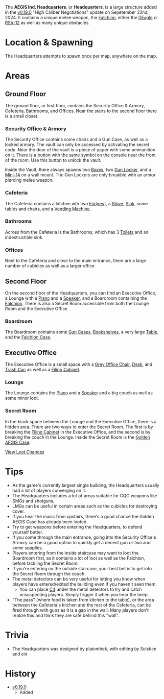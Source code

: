 The **AEGIS Ind. Headquarters**, or **Headquarters**, is a large structure added in the [v0.19.0](https://github.com/HasangerGames/suroi/releases/tag/v0.19.0) "High Caliber Negotiations" update on Sepetember 22nd, 2024. It contains a unique melee weapon, the [Falchion](/weapons/melee/falchion), either the [DEagle](/weapons/guns/deagle) or [RSh-12](/weapons/guns/rsh12) as well as many unique obstacles. 

# Location & Spawning
The Headquarters attempts to spawn once per map, anywhere on the map.

# Areas
## Ground Floor
The ground floor, or first floor, contains the Security Office & Armory, Cafeteria, Bathrooms, and Offices. Near the stairs to the second floor there is a small closet.

### Security Office & Armory
The Security Office contains some chairs and a Gun Case, as well as a locked armory.
The vault can only be accessed by activating the secret code.
<Spoiler spoiler="Headquarters Vault Puzzle Solution">
Near the door of the vault is a piece of paper with some ammunition on it. There is a button with the same symbol on the console near the front of the room. Use this button to unlock the vault.
</Spoiler>

Inside the Vault, there always spawns two [Boxes](/obstacles/box), two [Gun Locker](/obstacles/gun_locker), and a [Mini-14](/weapons/guns/mini14) on a wall mount. The Gun Lockers are only breakble with an armor piercing melee weapon.

### Cafeteria
The Cafeteria contains a kitchen wth two [Fridges](/obstacles/fridge)], a [Stove](/obstacles/stove), [Sink](/obstacles/stove), some tables and chairs, and a [Vending Machine](/obstacles/vending_machine).

### Bathrooms
Across from the Cafeteria is the Bathrooms, which has 3 [Toilets](/obstacles/toilet) and an indestructible sink.

### Offices
Next to the Cafeteria and close to the main entrance, there are a large number of cubicles as well as a larger office.

## Second Floor
On the second floor of the Headquarters, you can find an Executive Office, a Lounge with a [Piano](/obstacles/piano) and a [Speaker](/obstacles/speaker), and a Boardroom containing the [Falchion](/weapons/melee/falchion). There is also a Secret Room accessible from both the Lounge Room and the Executive Office. 

### Boardroom
The Boardroom contains some [Gun Cases](/obstacles/gun_case), [Bookshelves](/obstacles/bookshelf), a very large [Table](/obstacles/headquarters_wood_table_second_floor), and the [Falchion Case](/obstacles/falchion_case).

## Executive Office
The Executive Office is a small space with a [Grey Office Chair](/obstacles/grey_office_chair), [Desk](/obstacles/headquarters_boss_desk), and [Trash Can](/obstacles/trash_can) as well as a [Filing Cabinet](/obstacles/filing_cabinet).

### Lounge
The Lounge contains the [Piano](/obstacles/piano) and a [Speaker](/obstacles/speaker) and a big couch as well as some minor loot.

### Secret Room
In the black space between the Lounge and the Executive Office, there is a hidden area. There are two ways to enter the Secret Room. The first is by breaking the [Filing Cabinet](/obstacles/filing_cabinet) in the Executive Office, and the second is by breaking the couch in the Lounge. Inside the Secret Room is the [Golden AEGIS Case](/obstacles/aegis_golden_case).

[View Loot Chances](/loot/tier_aegis_golden_crate)

# Tips
- As the game's currently largest single building, the Headquarters usually had a lot of players converging on it.
- The Headquarters includes a lot of areas suitable for CQC weapons like SMGs and shotguns.
 - LMGs can be useful in certain areas such as the cubicles for destroying cover.
- If you hear the music from upstairs, there's a good chance the Golden AEGIS Case has already been looted.
- Try to get weapons before entering the Headquarters, to defend yourself better.
- If you come through the main entrance, going into the Security Office's Armory can be a good option to quickly get a decent gun or two and some supplies.
- Players entering from the inside staircase may want to loot the Boardroom first, as it contains a lot of loot as well as the Falchion, before tackling the Secret Room.
- If you're entering on the outside staircase, your best bet is to get into the Secret Room through the couch.
- The metal detectors can be very useful for letting you know when players have entered/exited the building even if you haven't seen them.
  - You can place [C4](/weapons/throwables/c4) under the metal detectors to try and catch unsuspecting players. Simply trigger it when you hear the beep.
- "The pass" (where food is taken from kitchen to the table), or the area between the Cafeteria's kitchen and the rest of the Cafeteria, can be fired through with guns as it is a gap in the wall. Many players don't realize this and think they are safe behind this "wall".

# Trivia
- The Headquarters was designed by platonthek, with editing by Solstice and eiπ

# History
- [v0.19.0](https://github.com/HasangerGames/suroi/releases/tag/v0.19.0)
  - Added
